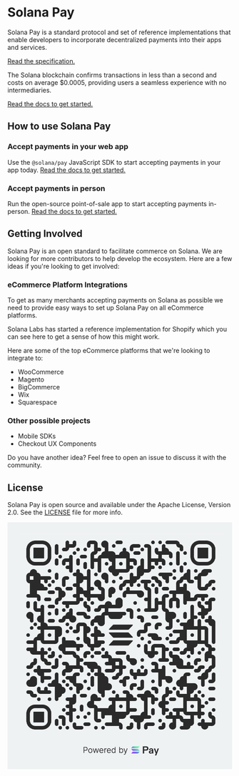 # Solana Pay

Solana Pay is a standard protocol and set of reference implementations that enable developers to incorporate decentralized payments into their apps and services.

[Read the specification.](SPEC.md)

The Solana blockchain confirms transactions in less than a second and costs on average $0.0005, providing users a seamless experience with no intermediaries.

[Read the docs to get started.](core/README.md)

## How to use Solana Pay

### Accept payments in your web app
Use the `@solana/pay` JavaScript SDK to start accepting payments in your app today. [Read the docs to get started.](core/README.md)

### Accept payments in person
Run the open-source point-of-sale app to start accepting payments in-person. [Read the docs to get started.](point-of-sale/README.md)

## Getting Involved

Solana Pay is an open standard to facilitate commerce on Solana. We are looking for more contributors to help develop the ecosystem. Here are a few ideas if you're looking to get involved:

### eCommerce Platform Integrations
To get as many merchants accepting payments on Solana as possible we need to provide easy ways to set up Solana Pay on all eCommerce platforms. 

Solana Labs has started a reference implementation for Shopify which you can see here to get a sense of how this might work.

Here are some of the top eCommerce platforms that we're looking to integrate to:

* WooCommerce
* Magento
* BigCommerce
* Wix
* Squarespace

### Other possible projects
* Mobile SDKs
* Checkout UX Components

Do you have another idea? Feel free to open an issue to discuss it with the community.

## License

Solana Pay is open source and available under the Apache License, Version 2.0. See the [LICENSE](./LICENSE) file for more info.

![Solana Pay](solana-pay.png)
